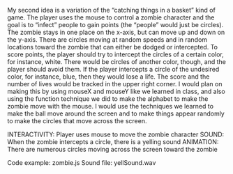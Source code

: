 My second idea is a variation of the “catching things in a basket” kind of game. The player uses the mouse to control a zombie character and the goal is to “infect” people to gain points (the “people” would just be circles). The zombie stays in one place on the x-axis, but can move up and down on the y-axis. There are circles moving at random speeds and in random locations toward the zombie that can either be dodged or intercepted. To score points, the player should try to intercept the circles of a certain color, for instance, white. There would be circles of another color, though, and the player should avoid them. If the player intercepts a circle of the undesired color, for instance, blue, then they would lose a life. The score and the number of lives would be tracked in the upper right corner. I would plan on making this by using mouseX and mouseY like we learned in class, and also using the function technique we did to make the alphabet to make the zombie move with the mouse. I would use the techniques we learned to make the ball move around the screen and to make things appear randomly to make the circles that move across the screen.

INTERACTIVITY: Player uses mouse to move the zombie character
SOUND: When the zombie intercepts a circle, there is a yelling sound
ANIMATION: There are numerous circles moving across the screen toward the zombie

Code example: zombie.js
Sound file: yellSound.wav
